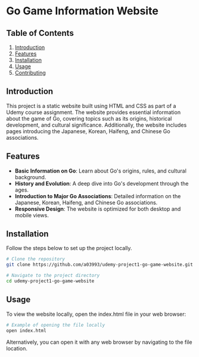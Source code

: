 # Go Game Information Website

## Table of Contents

1. [Introduction](#introduction)
2. [Features](#features)
3. [Installation](#installation)
4. [Usage](#usage)
5. [Contributing](#contributing)

## Introduction

This project is a static website built using HTML and CSS as part of a Udemy course assignment. The website provides essential information about the game of Go, covering topics such as its origins, historical development, and cultural significance. Additionally, the website includes pages introducing the Japanese, Korean, Haifeng, and Chinese Go associations.


## Features

- **Basic Information on Go**: Learn about Go's origins, rules, and cultural background.
- **History and Evolution**: A deep dive into Go's development through the ages.
- **Introduction to Major Go Associations**: Detailed information on the Japanese, Korean, Haifeng, and Chinese Go associations.
- **Responsive Design**: The website is optimized for both desktop and mobile views.

## Installation

Follow the steps below to set up the project locally.

```bash
# Clone the repository
git clone https://github.com/a03993/udemy-project1-go-game-website.git

# Navigate to the project directory
cd udemy-project1-go-game-website
```

## Usage

To view the website locally, open the index.html file in your web browser:

```bash
# Example of opening the file locally
open index.html
```

Alternatively, you can open it with any web browser by navigating to the file location.
